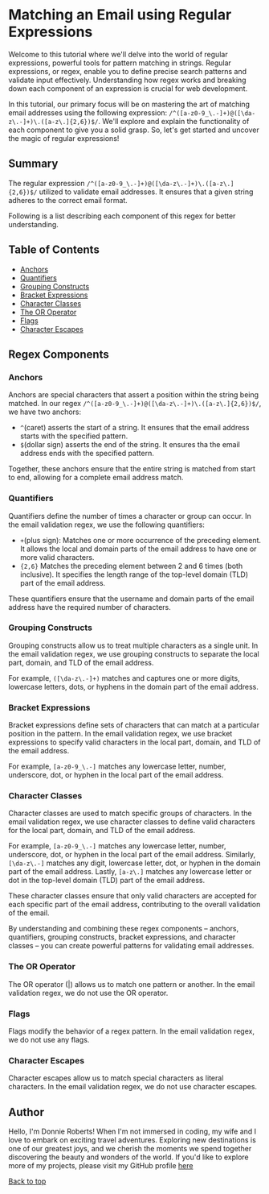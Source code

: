 # Matching an Email using Regular Expressions

Welcome to this tutorial where we'll delve into the world of regular expressions, powerful tools for pattern matching in strings. Regular expressions, or regex, enable you to define precise search patterns and validate input effectively. Understanding how regex works and breaking down each component of an expression is crucial for web development.

In this tutorial, our primary focus will be on mastering the art of matching email addresses using the following expression: `/^([a-z0-9_\.-]+)@([\da-z\.-]+)\.([a-z\.]{2,6})$/`. We'll explore and explain the functionality of each component to give you a solid grasp. So, let's get started and uncover the magic of regular expressions!

## Summary

The regular expression `/^([a-z0-9_\.-]+)@([\da-z\.-]+)\.([a-z\.]{2,6})$/` utilized to validate email addresses. It ensures that a given string adheres to the correct email format.

Following is a list describing each component of this regex for better understanding.

## Table of Contents

- [Anchors](#anchors)
- [Quantifiers](#quantifiers)
- [Grouping Constructs](#grouping-constructs)
- [Bracket Expressions](#bracket-expressions)
- [Character Classes](#character-classes)
- [The OR Operator](#the-or-operator)
- [Flags](#flags)
- [Character Escapes](#character-escapes)

## Regex Components

### Anchors

Anchors are special characters that assert a position within the string being matched. 
In our regex `/^([a-z0-9_\.-]+)@([\da-z\.-]+)\.([a-z\.]{2,6})$/`, we have two anchors:

- `^`(caret) asserts the start of a string. It ensures that the email address starts with the specified pattern.
- `$`(dollar sign) asserts the end of the string. It ensures tha the email address ends with the specified pattern.

Together, these anchors ensure that the entire string is matched from start to end, allowing for a complete email address match.

### Quantifiers

Quantifiers define the number of times a character or group can occur. In the email validation regex, we use the following quantifiers:

- `+`(plus sign): Matches one or more occurrence of the preceding element. It allows the local and domain parts of the email address to have one or more valid characters.
- `{2,6}` Matches the preceding element between 2 and 6 times (both inclusive). It specifies the length range of the top-level domain (TLD) part of the email address.

These quantifiers ensure that the username and domain parts of the email address have the required number of characters.

### Grouping Constructs

Grouping constructs allow us to treat multiple characters as a single unit. In the email validation regex, we use grouping constructs to separate the local part, domain, and TLD of the email address.

For example, `([\da-z\.-]+)` matches and captures one or more digits, lowercase letters, dots, or hyphens in the domain part of the email address.

### Bracket Expressions

Bracket expressions define sets of characters that can match at a particular position in the pattern. In the email validation regex, we use bracket expressions to specify valid characters in the local part, domain, and TLD of the email address.

For example, `[a-z0-9_\.-]` matches any lowercase letter, number, underscore, dot, or hyphen in the local part of the email address.

### Character Classes

Character classes are used to match specific groups of characters. In the email validation regex, we use character classes to define valid characters for the local part, domain, and TLD of the email address.

For example, `[a-z0-9_\.-]` matches any lowercase letter, number, underscore, dot, or hyphen in the local part of the email address. Similarly, `[\da-z\.-]` matches any digit, lowercase letter, dot, or hyphen in the domain part of the email address. Lastly, `[a-z\.]` matches any lowercase letter or dot in the top-level domain (TLD) part of the email address.

These character classes ensure that only valid characters are accepted for each specific part of the email address, contributing to the overall validation of the email.

By understanding and combining these regex components – anchors, quantifiers, grouping constructs, bracket expressions, and character classes – you can create powerful patterns for validating email addresses.

### The OR Operator

The OR operator (|) allows us to match one pattern or another. In the email validation regex, we do not use the OR operator.

### Flags

Flags modify the behavior of a regex pattern. In the email validation regex, we do not use any flags.

### Character Escapes

Character escapes allow us to match special characters as literal characters. In the email validation regex, we do not use character escapes.

## Author

Hello, I'm Donnie Roberts! When I'm not immersed in coding, my wife and I love to embark on exciting travel adventures. Exploring new destinations is one of our greatest joys, and we cherish the moments we spend together discovering the beauty and wonders of the world. If you'd like to explore more of my projects, please visit my GitHub profile [here](https://github.com/Donnie46) 

[Back to top](#matching-an-email-using-regular-expressions)